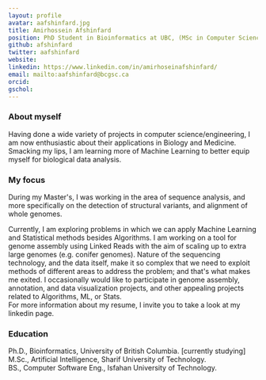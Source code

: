 ```yaml
---
layout: profile
avatar: aafshinfard.jpg
title: Amirhossein Afshinfard
position: PhD Student in Bioinformatics at UBC, (MSc in Computer Science / AI)
github: afshinfard
twitter: aafshinfard
website:
linkedin: https://www.linkedin.com/in/amirhoseinafshinfard/
email: mailto:aafshinfard@bcgsc.ca
orcid: 
gschol: 
---
```


### About myself
Having done a wide variety of projects in computer science/engineering, I am now enthusiastic about their applications in Biology and Medicine. Smacking my lips, I am learning more of Machine Learning to better equip myself for biological data analysis.

### My focus
During my Master's, I was working in the area of sequence analysis, and more specifically on the detection of structural variants, and alignment of whole genomes.

Currently, I am exploring problems in which we can apply Machine Learning and Statistical methods besides Algorithms. I am working on a tool for genome assembly using Linked Reads with the aim of scaling up to extra large genomes (e.g. conifer genomes). Nature of the sequencing technology, and the data itself, make it so complex that we need to exploit methods of different areas to address the problem; and that's what makes me exited. I occasionally would like to participate in genome assembly, annotation, and data visualization projects, and other appealing projects related to Algorithms, ML, or Stats. <br/>
For more information about my resume, I invite you to take a look at my linkedin page.

### Education
Ph.D., Bioinformatics, University of British Columbia. [currently studying] <br/>
M.Sc., Artificial Intelligence, Sharif University of Technology. <br/>
BS., Computer Software Eng., Isfahan University of Technology.
